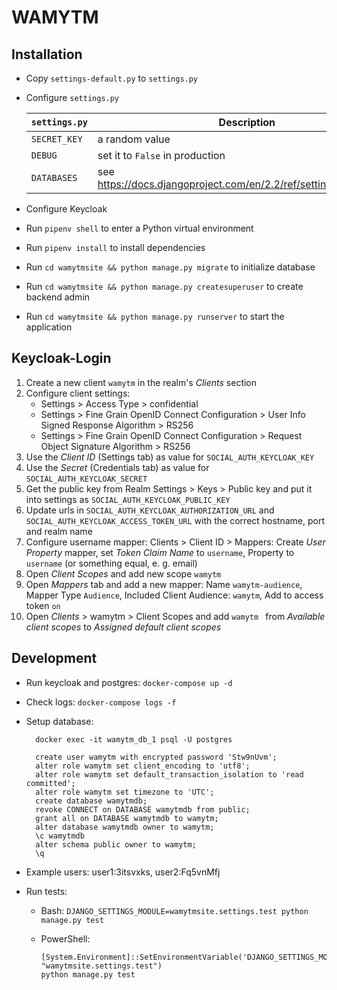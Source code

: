 # WAMYTM

## Installation

- Copy `settings-default.py` to `settings.py`
- Configure `settings.py`
  
  | `settings.py`| Description |
  |--------------|--------------|
  | `SECRET_KEY` | a random value |
  | `DEBUG`      | set it to `False` in production |
  | `DATABASES`  | see https://docs.djangoproject.com/en/2.2/ref/settings/#databases |
- Configure Keycloak
- Run `pipenv shell` to enter a Python virtual environment
- Run `pipenv install` to install dependencies
- Run `cd wamytmsite && python manage.py migrate` to initialize database
- Run `cd wamytmsite && python manage.py createsuperuser` to create backend admin
- Run `cd wamytmsite && python manage.py runserver` to start the application

## Keycloak-Login

1. Create a new client `wamytm` in the realm's _Clients_ section
2. Configure client settings:
    - Settings > Access Type > confidential
    - Settings > Fine Grain OpenID Connect Configuration > User Info Signed Response Algorithm > RS256
    - Settings > Fine Grain OpenID Connect Configuration > Request Object Signature Algorithm > RS256
3. Use the _Client ID_ (Settings tab) as value for `SOCIAL_AUTH_KEYCLOAK_KEY`
4. Use the _Secret_ (Credentials tab) as value for `SOCIAL_AUTH_KEYCLOAK_SECRET`
5. Get the public key from Realm Settings > Keys > Public key and put it into settings as `SOCIAL_AUTH_KEYCLOAK_PUBLIC_KEY`
6. Update urls in `SOCIAL_AUTH_KEYCLOAK_AUTHORIZATION_URL` and `SOCIAL_AUTH_KEYCLOAK_ACCESS_TOKEN_URL` with the correct hostname, port and realm name
7. Configure username mapper: Clients > Client ID > Mappers: Create _User Property_ mapper, set _Token Claim Name_ to `username`, Property to `username` (or something equal, e. g. email)
8. Open _Client Scopes_ and add new scope `wamytm`
9. Open _Mappers_ tab and add a new mapper: Name `wamytm-audience`, Mapper Type `Audience`, Included Client Audience: `wamytm`, Add to access token `on`
10. Open _Clients_ > wamytm > Client Scopes and add `wamytm ` from _Available client scopes_ to _Assigned default client scopes_

## Development

- Run keycloak and postgres: `docker-compose up -d`
- Check logs: `docker-compose logs -f`

- Setup database:

        docker exec -it wamytm_db_1 psql -U postgres

        create user wamytm with encrypted password 'Stw9nUvm';
        alter role wamytm set client_encoding to 'utf8';
        alter role wamytm set default_transaction_isolation to 'read committed';
        alter role wamytm set timezone to 'UTC';
        create database wamytmdb;
        revoke CONNECT on DATABASE wamytmdb from public;
        grant all on DATABASE wamytmdb to wamytm;
        alter database wamytmdb owner to wamytm;
        \c wamytmdb
        alter schema public owner to wamytm;
        \q

- Example users:
  user1:3itsvxks, user2:Fq5vnMfj

- Run tests:
  - Bash: `DJANGO_SETTINGS_MODULE=wamytmsite.settings.test python manage.py test`
  - PowerShell: 

        [System.Environment]::SetEnvironmentVariable('DJANGO_SETTINGS_MODULE', "wamytmsite.settings.test")
        python manage.py test
